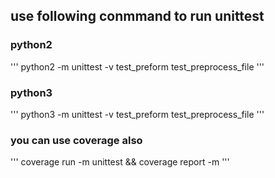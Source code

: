 ## use following conmmand to run unittest

### python2
'''
python2 -m unittest -v test_preform test_preprocess_file
'''

### python3
'''
python3 -m unittest -v test_preform test_preprocess_file
'''

### you can use coverage also
'''
coverage run -m unittest && coverage report -m
'''
